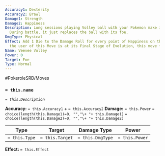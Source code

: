 ```yaml
---
Accuracy1: Dexterity
Accuracy2: Brawl
Damage1: Strength
Damage2: Happiness
Description: Long sessions playing Volley ball with your Pokemon make it very happy.
  During battle, it just replaces the ball with its foe.
DmgType: Physical
Effect: Add 1 Die to the Damage Roll for every point of Happiness on the User. If
  the user of this Move is at its Final Stage of Evolution, this move fails.
Name: Veevee Volley
Power: 0
Target: Foe
Type: Normal
---
```


#PokeroleSRD/Moves

### `= this.name` 
*`= this.Description`*

**Accuracy:** `= this.Accuracy1` + `= this.Accuracy2`
**Damage:** `= this.Power` `= choice(length(this.Damage1)=0, "","\+ "+ this.Damage1)` `= choice(length(this.Damage2)=0, "","\+ "+ this.Damage2)`

| Type          | Target          | Damage Type          | Power          |
| ------------- | --------------- | ---------------- | -------------- |
| `= this.Type` | `= this.Target` | `= this.DmgType` | `= this.Power` | 

**Effect:** `= this.Effect`